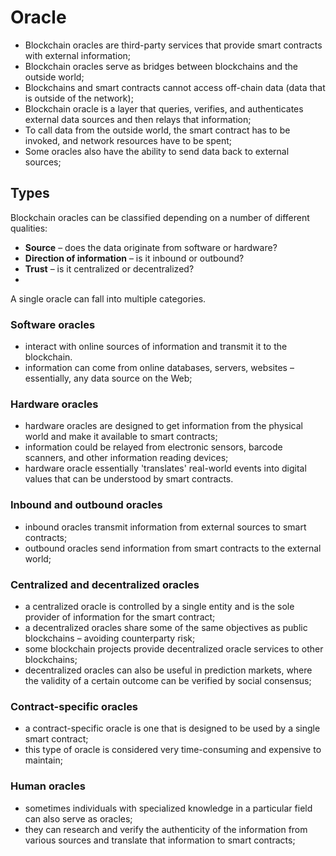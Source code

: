# Oracle

- Blockchain oracles are third-party services that provide smart contracts with external information; 
- Blockchain oracles serve as bridges between blockchains and the outside world;
- Blockchains and smart contracts cannot access off-chain data (data that is outside of the network);
- Blockchain oracle is a layer that queries, verifies, and authenticates external data sources and then relays that information;
- To call data from the outside world, the smart contract has to be invoked, and network resources have to be spent;
- Some oracles also have the ability to send data back to external sources;

## Types

Blockchain oracles can be classified depending on a number of different qualities:

- **Source** – does the data originate from software or hardware?
- **Direction of information** – is it inbound or outbound?
- **Trust** – is it centralized or decentralized?
- 
A single oracle can fall into multiple categories. 

### Software oracles

- interact with online sources of information and transmit it to the blockchain. 
- information can come from online databases, servers, websites – essentially, any data source on the Web;

### Hardware oracles

- hardware oracles are designed to get information from the physical world and make it available to smart contracts; 
- information could be relayed from electronic sensors, barcode scanners, and other information reading devices;
- hardware oracle essentially 'translates' real-world events into digital values that can be understood by smart contracts.

### Inbound and outbound oracles

- inbound oracles transmit information from external sources to smart contracts;
- outbound oracles send information from smart contracts to the external world;

### Centralized and decentralized oracles

- a centralized oracle is controlled by a single entity and is the sole provider of information for the smart contract;
- a decentralized oracles share some of the same objectives as public blockchains – avoiding counterparty risk;
- some blockchain projects provide decentralized oracle services to other blockchains;
- decentralized oracles can also be useful in prediction markets, where the validity of a certain outcome can be verified by social consensus;

### Contract-specific oracles

- a contract-specific oracle is one that is designed to be used by a single smart contract;
- this type of oracle is considered very time-consuming and expensive to maintain;

### Human oracles

- sometimes individuals with specialized knowledge in a particular field can also serve as oracles; 
- they can research and verify the authenticity of the information from various sources and translate that information to smart contracts;





